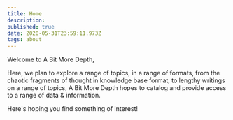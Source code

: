 ```yaml
---
title: Home
description: 
published: true
date: 2020-05-31T23:59:11.973Z
tags: about
---
```


Welcome to A Bit More Depth,

Here, we plan to explore a range of topics, in a range of formats, from the chaotic fragments of thought in knowledge base format, to lengthy writings on a range of topics, A Bit More Depth hopes to catalog and provide access to a range of data &amp; information.

Here's hoping you find something of interest!
